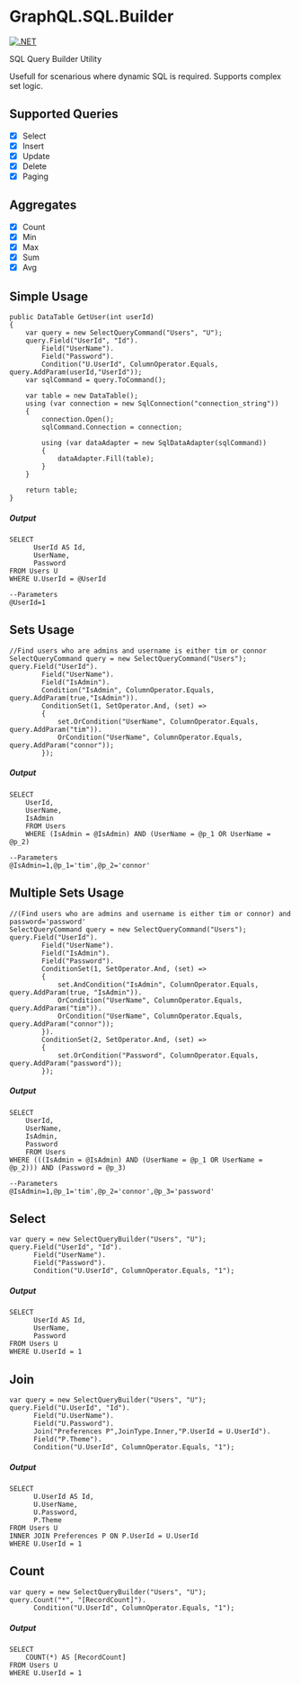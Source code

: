 # GraphQL.SQL.Builder
[![.NET](https://github.com/jodendaal/GraphQL.SQL.Builder/actions/workflows/dotnet.yml/badge.svg?branch=main)](https://github.com/jodendaal/GraphQL.SQL.Builder/actions/workflows/dotnet.yml)

SQL Query Builder Utility

Usefull for scenarious where dynamic SQL is required. Supports complex set logic.

## Supported Queries
-   [x] Select
-   [x] Insert
-   [x] Update
-   [x] Delete
-   [x] Paging

## Aggregates
-   [x] Count 
-   [x] Min
-   [x] Max
-   [x] Sum
-   [x] Avg

## Simple Usage

    public DataTable GetUser(int userId)
    {
        var query = new SelectQueryCommand("Users", "U");
        query.Field("UserId", "Id").
            Field("UserName").
            Field("Password").
            Condition("U.UserId", ColumnOperator.Equals, query.AddParam(userId,"UserId"));
        var sqlCommand = query.ToCommand();

        var table = new DataTable();
        using (var connection = new SqlConnection("connection_string"))
        {
            connection.Open();
            sqlCommand.Connection = connection;

            using (var dataAdapter = new SqlDataAdapter(sqlCommand))
            {
                dataAdapter.Fill(table);
            }
        }

        return table;
    }
    
##### Output
    SELECT
          UserId AS Id,
          UserName,
          Password
    FROM Users U
    WHERE U.UserId = @UserId
    
    --Parameters
    @UserId=1

## Sets Usage

    //Find users who are admins and username is either tim or connor
    SelectQueryCommand query = new SelectQueryCommand("Users");
    query.Field("UserId").
            Field("UserName").
            Field("IsAdmin").
            Condition("IsAdmin", ColumnOperator.Equals, query.AddParam(true,"IsAdmin")).
            ConditionSet(1, SetOperator.And, (set) =>
            {
                set.OrCondition("UserName", ColumnOperator.Equals, query.AddParam("tim")).
                OrCondition("UserName", ColumnOperator.Equals, query.AddParam("connor"));
            });
    
##### Output
    SELECT
        UserId,
        UserName,
        IsAdmin
        FROM Users
        WHERE (IsAdmin = @IsAdmin) AND (UserName = @p_1 OR UserName = @p_2)

    --Parameters
    @IsAdmin=1,@p_1='tim',@p_2='connor'

## Multiple Sets Usage

  
    //(Find users who are admins and username is either tim or connor) and password='password'
    SelectQueryCommand query = new SelectQueryCommand("Users");
    query.Field("UserId").
            Field("UserName").
            Field("IsAdmin").
            Field("Password").
            ConditionSet(1, SetOperator.And, (set) =>
            {
                set.AndCondition("IsAdmin", ColumnOperator.Equals, query.AddParam(true, "IsAdmin")).
                OrCondition("UserName", ColumnOperator.Equals, query.AddParam("tim")).
                OrCondition("UserName", ColumnOperator.Equals, query.AddParam("connor"));
            }).
            ConditionSet(2, SetOperator.And, (set) =>
            {
                set.OrCondition("Password", ColumnOperator.Equals, query.AddParam("password"));
            });
    
##### Output
    SELECT
        UserId,
        UserName,
        IsAdmin,
        Password
        FROM Users
    WHERE (((IsAdmin = @IsAdmin) AND (UserName = @p_1 OR UserName = @p_2))) AND (Password = @p_3)
                
    --Parameters
    @IsAdmin=1,@p_1='tim',@p_2='connor',@p_3='password'

## Select
    var query = new SelectQueryBuilder("Users", "U");
    query.Field("UserId", "Id").
          Field("UserName").
          Field("Password").
          Condition("U.UserId", ColumnOperator.Equals, "1");

##### Output
    SELECT
          UserId AS Id,
          UserName,
          Password
    FROM Users U
    WHERE U.UserId = 1

## Join

    var query = new SelectQueryBuilder("Users", "U");
    query.Field("U.UserId", "Id").
          Field("U.UserName").
          Field("U.Password").
          Join("Preferences P",JoinType.Inner,"P.UserId = U.UserId").
          Field("P.Theme").
          Condition("U.UserId", ColumnOperator.Equals, "1");

##### Output
    SELECT
          U.UserId AS Id,
          U.UserName,
          U.Password,
          P.Theme
    FROM Users U
    INNER JOIN Preferences P ON P.UserId = U.UserId
    WHERE U.UserId = 1

## Count

    var query = new SelectQueryBuilder("Users", "U");
    query.Count("*", "[RecordCount]").
          Condition("U.UserId", ColumnOperator.Equals, "1");

##### Output
    SELECT
        COUNT(*) AS [RecordCount]
    FROM Users U
    WHERE U.UserId = 1